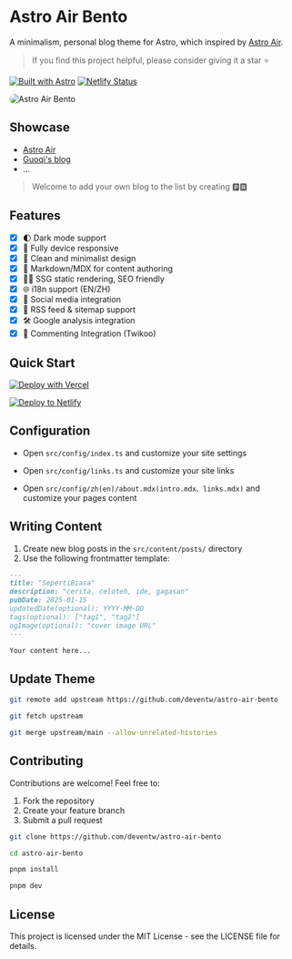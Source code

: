 # Astro Air Bento

A minimalism, personal blog theme for Astro, which inspired by [Astro Air](https://astro-air.guoqi.dev).

> If you find this project helpful, please consider giving it a star ⭐️

[![Built with Astro](https://astro.badg.es/v1/built-with-astro/tiny.svg)](https://astro.build)
[![Netlify Status](https://api.netlify.com/api/v1/badges/a4eb6e88-606d-4ea6-9a53-179e03a7e2ef/deploy-status)](https://app.netlify.com/sites/astro-air-bento/deploys)

<img style="border-radius: 10px;" src="https://cdn.jsdelivr.net/gh/deventw/astro-air-bento@master/public/preview.png" alt="Astro Air Bento">

## Showcase

- [Astro Air](https://astro-air.guoqi.dev)
- [Guoqi's blog](https://blog.sunguoqi.com)
- ...

> Welcome to add your own blog to the list by creating 🅿🆁

## Features

- [x] 🌓 Dark mode support
- [x] 📱 Fully device responsive
- [x] 🎨 Clean and minimalist design
- [x] 📝 Markdown/MDX for content authoring
- [x] 🏄‍♂️ SSG static rendering, SEO friendly
- [x] 🌐 i18n support (EN/ZH)
- [x] 🔗 Social media integration
- [x] 📰 RSS feed & sitemap support
- [x] 🛠️ Google analysis integration
- [x] 💬 Commenting Integration (Twikoo)
<!-- - [ ] 🔍 Local search functionality -->
<!-- - [ ] 🎨 Enhance Transition and Animation -->
<!-- - [ ] ...and more -->

## Quick Start

[![Deploy with Vercel](https://vercel.com/button)](https://vercel.com/new/clone?repository-url=https://github.com/deventw/astro-air-bento)

[![Deploy to Netlify](https://www.netlify.com/img/deploy/button.svg)](https://app.netlify.com/start/deploy?repository=https://github.com/deventw/astro-air-bento)

## Configuration

- Open `src/config/index.ts` and customize your site settings

- Open `src/config/links.ts` and customize your site links

- Open `src/config/zh(en)/about.mdx(intro.mdx、links.mdx)` and customize your pages content

## Writing Content

1. Create new blog posts in the `src/content/posts/` directory
2. Use the following frontmatter template:

```markdown
---
title: "SepertiBiasa"
description: "cerita, celoteh, ide, gagasan"
pubDate: 2025-01-15
updatedDate(optional): YYYY-MM-DD
tags(optional): ["tag1", "tag2"]
ogImage(optional): "cover image URL"
---

Your content here...
```

## Update Theme

```bash
git remote add upstream https://github.com/deventw/astro-air-bento

git fetch upstream

git merge upstream/main --allow-unrelated-histories

```

## Contributing

Contributions are welcome! Feel free to:

1. Fork the repository
2. Create your feature branch
3. Submit a pull request

```bash
git clone https://github.com/deventw/astro-air-bento

cd astro-air-bento

pnpm install

pnpm dev
```

## License

This project is licensed under the MIT License - see the LICENSE file for details.
